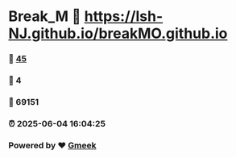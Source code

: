 # Break_M :link: https://lsh-NJ.github.io/breakMO.github.io 
### :page_facing_up: [45](https://lsh-NJ.github.io/breakMO.github.io/tag.html) 
### :speech_balloon: 4 
### :hibiscus: 69151 
### :alarm_clock: 2025-06-04 16:04:25 
### Powered by :heart: [Gmeek](https://github.com/Meekdai/Gmeek)
